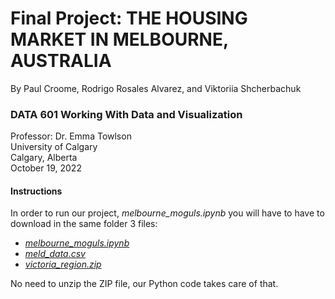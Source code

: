 # Final Project: THE HOUSING MARKET IN MELBOURNE, AUSTRALIA
By Paul Croome, Rodrigo Rosales Alvarez, and Viktoriia Shcherbachuk

### DATA 601 Working With Data and Visualization <br>
Professor: Dr. Emma Towlson <br>
University of Calgary <br>
Calgary, Alberta <br>
October 19, 2022

#### Instructions
In order to run our project, *melbourne_moguls.ipynb* you will have to have to download in the same folder 3 files:
- [*melbourne_moguls.ipynb*](google.com)
- [*meld_data.csv*](https://github.com/rodrigorosalesa/Data-601/blob/main/melb_data.csv)
- [*victoria_region.zip*](https://github.com/rodrigorosalesa/Data-601/blob/main/victoria_region.zip)

No need to unzip the ZIP file, our Python code takes care of that. 


